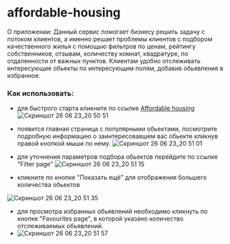 # affordable-housing
О приложении:
 Данный сервис помогает бизнесу решить задачу с потоком клиентов, а именно решает проблемы клиентов с подбором качественного жилья с помощью фильтров по ценам, рейтингу собственников, отзывам, количеству комнат, квадратуре, по отдаленности от важных пунктов. Клиентам удобно отслеживать интересующие обьекты по интересующим полям, добавив обьявления в избранное.
 ### Как использовать:
 * для быстрого старта кликните по ссылке [Affordable housing](https://igor-sergeevich-po.github.io/affordable-housing/)
![Скриншот 26 06 23_20 50 51](https://github.com/igor-sergeevich-po/affordable-housing/assets/93769681/b47ab2a0-1864-462e-8ac1-16d33b17789c)
* появится главная страница с популярными обьектами, посмотрите подробную информацию о заинтересовавшем вас обьекте кликнув правой кнопкой мыши по нему.
![Скриншот 26 06 23_20 51 01](https://github.com/igor-sergeevich-po/affordable-housing/assets/93769681/41b89bbe-443b-4ac4-a42a-4e0d0d56dcde)

* для уточнения параметров подбора обьектов перейдите по ссылке "Filter page"
  ![Скриншот 26 06 23_20 51 15](https://github.com/igor-sergeevich-po/affordable-housing/assets/93769681/b29109e9-a21e-4ae3-ac04-c537d65d9abd)
* кликните по кнопке "Показать ещё" для отображения большего количества обьектов
  
![Скриншот 26 06 23_20 51 35](https://github.com/igor-sergeevich-po/affordable-housing/assets/93769681/31abf89c-69a2-4fee-b696-8d5fcd93ebfd)

* для просмотра избранных обьявлений необходимо кликнуть по кнопке "Favourites page", в которой указано количество отслеживаемых обьявлений.
* ![Скриншот 26 06 23_20 51 57](https://github.com/igor-sergeevich-po/affordable-housing/assets/93769681/9e11a656-5b46-464e-a68c-c5bc714eca4a)
